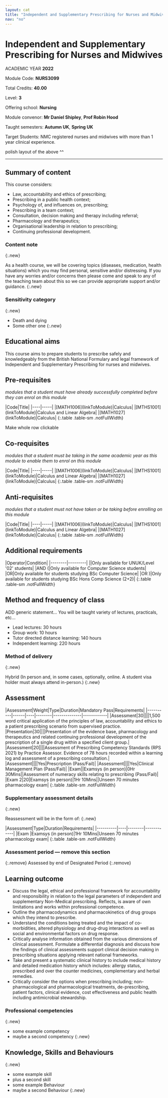 ```yaml
---
layout: cat
title: "Independent and Supplementary Prescribing for Nurses and Midwives (2022)"
nav: "no"
---
```


# Independent and Supplementary Prescribing for Nurses and Midwives

<p class="strapline">ACADEMIC YEAR <b>2022</b></p>

Module Code: **NURS3099**

Total Credits: **40.00**

Level: **3**

Offering school: **Nursing**

Module convenor: **Mr Daniel Shipley**, **Prof Robin Hood**

Taught semesters: **Autumn UK**, **Spring UK**


Target Students: NMC registered nurses and midwives with more than 1 year clinical experience.

<span class="note">polish layout of the above ^^ </span>

----

## Summary of content

This course considers:

- Law, accountability and ethics of prescribing;
- Prescribing in a public health context;
- Psychology of, and influences on, prescribing;
- Prescribing in a team context;
- Consultation, decision making and therapy including referral;
- Pharmacology and therapeutics;
- Organisational leadership in relation to prescribing;
- Continuing professional development.

<!-- new -->
### Content note
{:.new}

As a health course, we will be covering topics (diseases, medication, health situations) which you may find personal, sensitive and/or distressing. If you have any worries and/or concerns then please come and speak to any of the teaching team about this so we can provide appropriate support and/or guidance.
{:.new}

<!-- new -->
### Sensitivity category
{:.new}
- Death and dying
- Some other one
{:.new}


<!-- OMIT Course Web Links: [Moodle](https://moodle/) -->

## Educational aims

This course aims to prepare students to prescribe safely and knowledgeably from the British National Formulary and legal framework of Independent and Supplementary Prescribing for nurses and midwives.


## Pre-requisites

_modules that a student must have already successfully completed before they can enrol on this module_

<div class="table-responsive" markdown=1>
|Code|Title|
|----|-----|
|[MATH1006](linkToModule)|Calculus|
|[MTHS1001](linkToModule)|Calculus and Linear Algebra|
|[MATH1027](linkToModule)|Calculus|
{:.table .table-sm .notFullWidth}
</div>

<span class="note">Make whole row clickable </span>


## Co-requisites

_modules that a student must be taking in the same academic year as this module to enable them to enrol on this module_

<div class="table-responsive" markdown=1>
|Code|Title|
|----|-----|
|[MATH1006](linkToModule)|Calculus|
|[MTHS1001](linkToModule)|Calculus and Linear Algebra|
|[MATH1027](linkToModule)|Calculus|
{:.table .table-sm .notFullWidth}
</div>


## Anti-requisites

_modules that a student must not have taken or be taking before enrolling on this module_

<div class="table-responsive" markdown=1>
|Code|Title|
|----|-----|
|[MATH1006](linkToModule)|Calculus|
|[MTHS1001](linkToModule)|Calculus and Linear Algebra|
|[MATH1027](linkToModule)|Calculus|
{:.table .table-sm .notFullWidth}
</div>


## Additional requirements

<!-- NOT a list of modules !!
<div class="table-responsive" markdown=1>
|Code|Title|
|----|-----|
|[MATH1006](linkToModule)|Calculus|
|[MTHS1001](linkToModule)|Calculus and Linear Algebra|
|[MATH1027](linkToModule)|Calculus|
{:.table .table-sm .notFullWidth}
</div>
-->

<!-- OLD
- only available to students on some exciting plan
- only available to students taking
  - module xyz, or
  - module abc
- only available to level3 students
-->

<!-- NEW - need the operators -->

<div class="table-responsive" markdown=1>
|Operator|Condition|
|--------|---------|
||Only available for UNUK/Level '02' students|
|AND (|Only available for Computer Science students|
|OR|Only available for students studying BSc Computer Science|
|OR )|Only available for students studying BSc Hons Comp Science (2+2)|
{:.table .table-sm .notFullWidth}
</div>



## Method and frequency of class

<span class="note">ADD generic statement... You will be taught variety of lectures, practicals, etc...</span>

<!-- OMIT THE TABLE OF DETAILS -->

- Lead lectures: 30 hours
- Group work: 10 hours
- Tutor directed distance learning: 140 hours
- Independent learning: 220 hours



<!-- new 2025 -->
### Method of delivery
{:.new}

Hybrid (In person and, in some cases, optionally, online. A student visa holder must always attend in-person.)
{:.new}

## Assessment

<div class="table-responsive" markdown=1>
|Assessment|Weight|Type|Duration|Mandatory Pass|Requirements|
|----------|------|----|--------|--------------|------------|
|Assessment|30||||1,500 word critical application of the principles of law, accountability and ethics to a patient prescribing scenario from supervised practice.
|Presentation|30||||Presentation of the evidence base, pharmacology and therapeutics and related continuing professional development of the prescription of a single drug within a specified client group.|
|Assessment|20||||Assessment of Prescribing Competency Standards (RPS 2021) by Practice Assessor. Evidence of 78 hours recorded within a learning log and assessment of a prescribing consultation.|
|Assessment||||Yes|Prescription (Pass/Fail)|
|Assessment||||Yes|Clinical Management Plan (Pass/Fail)|
|Exam||Examsys (in person)|0Hr 30Mins||Assessment of numeracy skills relating to prescribing (Pass/Fail)|
|Exam 2|20|Examsys (in person)|1Hr 10Mins||Unseen 70 minutes pharmacology exam|
{:.table .table-sm .notFullWidth}
</div>

### Supplementary assessment details
{:.new}

Reassessment will be in the form of:
{:.new}

<div class="table-responsive new" markdown=1>
|Assessment|Type|Duration|Requirements|
|----------|----|--------|------------|
|Exam |Examsys (in person)|1Hr 10Mins|Unseen 70 minutes pharmacology exam|
{:.table .table-sm .notFullWidth}
</div>




### Assessment period — remove this section
{:.remove}
Assessed by end of Designated Period
{:.remove}


## Learning outcome

- Discuss the legal, ethical and professional framework for accountability and responsibility in relation to the legal parameters of independent and supplementary Non-Medical prescribing. Reflects, is aware of own limitations and works within professional competence.
- Outline the pharmacodynamics and pharmacokinetics of drug groups which they intend to prescribe.
- Understand the conditions being treated and the impact of co-morbidities, altered physiology and drug-drug interactions as well as social and environmental factors on drug response.
- Critically analyse information obtained from the various dimensions of clinical assessment. Formulate a differential diagnosis and discuss how the findings of clinical assessments support clinical decision making in prescribing situations applying relevant national frameworks.
- Take and present a systematic clinical history to include medical history and detailed medication history which includes: allergy status, prescribed and over the counter medicines, complementary and herbal remedies.
- Critically consider the options when prescribing including; non-pharmacological and pharmacological treatments, de-prescribing, patient factors, clinical evidence, cost effectiveness and public health including antimicrobial stewardship.

### Professional competencies
{:.new}

- some example competency
- maybe a second competency
{:.new}


<!-- new 2025 -->
## Knowledge, Skills and Behaviours
{:.new}

- some example skill
- plus a second skill
- some example Behaviour
- maybe a second Behaviour
{:.new}

